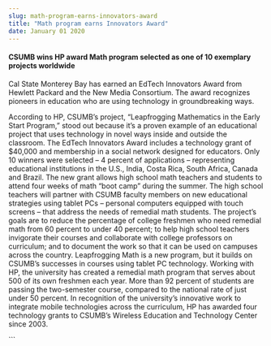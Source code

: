 ```yaml
---
slug: math-program-earns-innovators-award
title: "Math program earns Innovators Award"
date: January 01 2020
---
```


  
<h4>
  CSUMB wins HP award Math program selected as one of 10 exemplary projects
  worldwide
</h4>
<p>
  Cal State Monterey Bay has earned an EdTech Innovators Award from Hewlett
  Packard and the New Media Consortium. The award recognizes pioneers in
  education who are using technology in groundbreaking ways.
</p>
<p>
  According to HP, CSUMB’s project, “Leapfrogging Mathematics in the Early Start
  Program,” stood out because it’s a proven example of an educational project
  that uses technology in novel ways inside and outside the classroom. The
  EdTech Innovators Award includes a technology grant of $40,000 and membership
  in a social network designed for educators. Only 10 winners were selected – 4
  percent of applications – representing educational institutions in the U.S.,
  India, Costa Rica, South Africa, Canada and Brazil. The new grant allows high
  school math teachers and students to attend four weeks of math “boot camp”
  during the summer. The high school teachers will partner with CSUMB faculty
  members on new educational strategies using tablet PCs – personal computers
  equipped with touch screens – that address the needs of remedial math
  students. The project’s goals are to reduce the percentage of college freshmen
  who need remedial math from 60 percent to under 40 percent; to help high
  school teachers invigorate their courses and collaborate with college
  professors on curriculum; and to document the work so that it can be used on
  campuses across the country. Leapfrogging Math is a new program, but it builds
  on CSUMB’s successes in courses using tablet PC technology. Working with HP,
  the university has created a remedial math program that serves about 500 of
  its own freshmen each year. More than 92 percent of students are passing the
  two-semester course, compared to the national rate of just under 50 percent.
  In recognition of the university’s innovative work to integrate mobile
  technologies across the curriculum, HP has awarded four technology grants to
  CSUMB’s Wireless Education and Technology Center since 2003.
</p>
```
